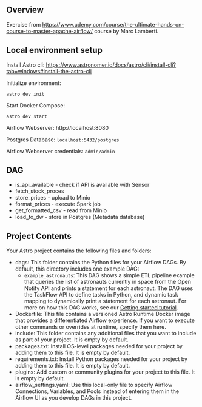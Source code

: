 ## Overview

Exercise from https://www.udemy.com/course/the-ultimate-hands-on-course-to-master-apache-airflow/
course by Marc Lamberti.


## Local environment setup

Install Astro cli:
https://www.astronomer.io/docs/astro/cli/install-cli?tab=windows#install-the-astro-cli

Initialize environment:
```
astro dev init
```

Start Docker Compose:
```
astro dev start
```

Airflow Webserver: http://localhost:8080

Postgres Database: `localhost:5432/postgres`

Airflow Webserver credentials: `admin/admin`

## DAG
* is_api_available - check if API is available with Sensor
* fetch_stock_proces
* store_prices - upload to Minio
* format_prices - execute Spark job
* get_formatted_csv - read from Minio
* load_to_dw - store in Postgres (Metadata database)

## Project Contents

Your Astro project contains the following files and folders:

- dags: This folder contains the Python files for your Airflow DAGs. By default, this directory includes one example DAG:
  - `example_astronauts`: This DAG shows a simple ETL pipeline example that queries the list of astronauts currently in space from the Open Notify API and prints a statement for each astronaut. The DAG uses the TaskFlow API to define tasks in Python, and dynamic task mapping to dynamically print a statement for each astronaut. For more on how this DAG works, see our [Getting started tutorial](https://docs.astronomer.io/learn/get-started-with-airflow).
- Dockerfile: This file contains a versioned Astro Runtime Docker image that provides a differentiated Airflow experience. If you want to execute other commands or overrides at runtime, specify them here.
- include: This folder contains any additional files that you want to include as part of your project. It is empty by default.
- packages.txt: Install OS-level packages needed for your project by adding them to this file. It is empty by default.
- requirements.txt: Install Python packages needed for your project by adding them to this file. It is empty by default.
- plugins: Add custom or community plugins for your project to this file. It is empty by default.
- airflow_settings.yaml: Use this local-only file to specify Airflow Connections, Variables, and Pools instead of entering them in the Airflow UI as you develop DAGs in this project.
